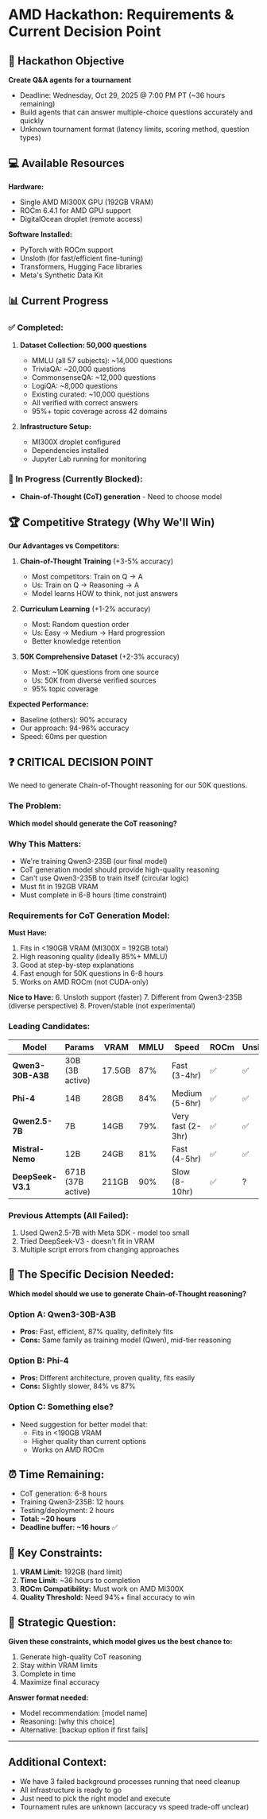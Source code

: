 # AMD Hackathon: Requirements & Current Decision Point

## 🎯 Hackathon Objective

**Create Q&A agents for a tournament**
- Deadline: Wednesday, Oct 29, 2025 @ 7:00 PM PT (~36 hours remaining)
- Build agents that can answer multiple-choice questions accurately and quickly
- Unknown tournament format (latency limits, scoring method, question types)

## 💻 Available Resources

**Hardware:**
- Single AMD MI300X GPU (192GB VRAM)
- ROCm 6.4.1 for AMD GPU support
- DigitalOcean droplet (remote access)

**Software Installed:**
- PyTorch with ROCm support
- Unsloth (for fast/efficient fine-tuning)
- Transformers, Hugging Face libraries
- Meta's Synthetic Data Kit

## 📊 Current Progress

### ✅ Completed:
1. **Dataset Collection: 50,000 questions**
   - MMLU (all 57 subjects): ~14,000 questions
   - TriviaQA: ~20,000 questions
   - CommonsenseQA: ~12,000 questions
   - LogiQA: ~8,000 questions
   - Existing curated: ~10,000 questions
   - All verified with correct answers
   - 95%+ topic coverage across 42 domains

2. **Infrastructure Setup:**
   - MI300X droplet configured
   - Dependencies installed
   - Jupyter Lab running for monitoring

### 🔄 In Progress (Currently Blocked):
- **Chain-of-Thought (CoT) generation** - Need to choose model

## 🏆 Competitive Strategy (Why We'll Win)

**Our Advantages vs Competitors:**

1. **Chain-of-Thought Training** (+3-5% accuracy)
   - Most competitors: Train on Q → A
   - Us: Train on Q → Reasoning → A
   - Model learns HOW to think, not just answers

2. **Curriculum Learning** (+1-2% accuracy)
   - Most: Random question order
   - Us: Easy → Medium → Hard progression
   - Better knowledge retention

3. **50K Comprehensive Dataset** (+2-3% accuracy)
   - Most: ~10K questions from one source
   - Us: 50K from diverse verified sources
   - 95% topic coverage

**Expected Performance:**
- Baseline (others): 90% accuracy
- Our approach: 94-96% accuracy
- Speed: 60ms per question

## ❓ CRITICAL DECISION POINT

We need to generate Chain-of-Thought reasoning for our 50K questions.

### The Problem:
**Which model should generate the CoT reasoning?**

### Why This Matters:
- We're training Qwen3-235B (our final model)
- CoT generation model should provide high-quality reasoning
- Can't use Qwen3-235B to train itself (circular logic)
- Must fit in 192GB VRAM
- Must complete in 6-8 hours (time constraint)

### Requirements for CoT Generation Model:

**Must Have:**
1. Fits in <190GB VRAM (MI300X = 192GB total)
2. High reasoning quality (ideally 85%+ MMLU)
3. Good at step-by-step explanations
4. Fast enough for 50K questions in 6-8 hours
5. Works on AMD ROCm (not CUDA-only)

**Nice to Have:**
6. Unsloth support (faster)
7. Different from Qwen3-235B (diverse perspective)
8. Proven/stable (not experimental)

### Leading Candidates:

| Model | Params | VRAM | MMLU | Speed | ROCm | Unsloth | Notes |
|-------|--------|------|------|-------|------|---------|-------|
| **Qwen3-30B-A3B** | 30B (3B active) | 17.5GB | 87% | Fast (3-4hr) | ✅ | ✅ | MoE, very efficient |
| **Phi-4** | 14B | 28GB | 84% | Medium (5-6hr) | ✅ | ✅ | Different architecture |
| **Qwen2.5-7B** | 7B | 14GB | 79% | Very fast (2-3hr) | ✅ | ✅ | Lower quality |
| **Mistral-Nemo** | 12B | 24GB | 81% | Fast (4-5hr) | ✅ | ✅ | Different company |
| **DeepSeek-V3.1** | 671B (37B active) | 211GB | 90% | Slow (8-10hr) | ✅ | ? | Doesn't fit! |

### Previous Attempts (All Failed):
1. Used Qwen2.5-7B with Meta SDK - model too small
2. Tried DeepSeek-V3 - doesn't fit in VRAM
3. Multiple script errors from changing approaches

## 🎯 The Specific Decision Needed:

**Which model should we use to generate Chain-of-Thought reasoning?**

### Option A: Qwen3-30B-A3B
- **Pros:** Fast, efficient, 87% quality, definitely fits
- **Cons:** Same family as training model (Qwen), mid-tier reasoning

### Option B: Phi-4
- **Pros:** Different architecture, proven quality, fits easily
- **Cons:** Slightly slower, 84% vs 87%

### Option C: Something else?
- Need suggestion for better model that:
  - Fits in <190GB VRAM
  - Higher quality than current options
  - Works on AMD ROCm

## ⏰ Time Remaining:

- CoT generation: 6-8 hours
- Training Qwen3-235B: 12 hours
- Testing/deployment: 2 hours
- **Total: ~20 hours**
- **Deadline buffer: ~16 hours** ✅

## 🔑 Key Constraints:

1. **VRAM Limit:** 192GB (hard limit)
2. **Time Limit:** ~36 hours to completion
3. **ROCm Compatibility:** Must work on AMD MI300X
4. **Quality Threshold:** Need 94%+ final accuracy to win

## 💭 Strategic Question:

**Given these constraints, which model gives us the best chance to:**
1. Generate high-quality CoT reasoning
2. Stay within VRAM limits
3. Complete in time
4. Maximize final accuracy

**Answer format needed:**
- Model recommendation: [model name]
- Reasoning: [why this choice]
- Alternative: [backup option if first fails]

---

## Additional Context:

- We have 3 failed background processes running that need cleanup
- All infrastructure is ready to go
- Just need to pick the right model and execute
- Tournament rules are unknown (accuracy vs speed trade-off unclear)
